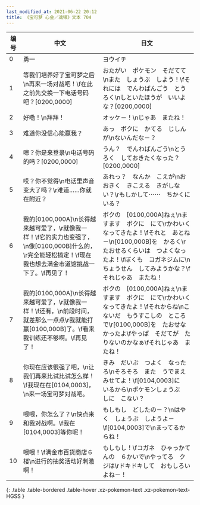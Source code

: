 ```yaml
---
last_modified_at: 2021-06-22 20:12
title: 《宝可梦 心金／魂银》文本 704
---
```

| 编号 | 中文 | 日文 |
| ---- | ---- | ---- |
| 0 | 勇一 | ヨウイチ |
| 1 | 等我们培养好了宝可梦之后\n再来一场对战吧！\f在此之前先交换一下电话号码吧？[0200,0000] | おたがい　ポケモン　そだてて\nまた　しょうぶ　しよう！\fそれには　でんわばんごう　とうろく\nしといたほうが　いいよな？[0200,0000] |
| 2 | 好嘞！\n拜拜！ | オッケ－！\nじゃあ　またね！ |
| 3 | 难道你没信心能赢我？ | あっ　ボクに　かてる　じしんが\nないんだな－？ |
| 4 | 嗯？你是来登录\n电话号码的吗？[0200,0000] | うん？　でんわばんごう\nとうろく　しておきたくなった？[0200,0000] |
| 5 | 哎？你不觉得\n电话里声音变大了吗？\r难道……你就在附近？ | あれっ？　なんか　こえが\nおおきく　きこえる　きがしない？\rもしかして⋯⋯　ちかくにいる？ |
| 6 | 我的[0100,000A]\n长得越来越可爱了，\r就像我一样！\f它的实力也变强了，\n像[0100,000B]什么的，\r完全能轻松搞定！\f现在我也想去满金市道馆挑战一下了。\f再见了！ | ボクの　[0100,000A]ねぇ\nますます　ボクに　にて\rかわいく　なってきたよ！\fそれと　あとね－\n[0100,000B]を　かるく\rたおせるくらいは　つよくなったよ！\fぼくも　コガネジムに\nちょうせん　してみようかな？\fそれじゃあ　またね！ |
| 7 | 我的[0100,000A]\n长得越来越可爱了，\r就像我一样！\f还有，\n前段时间，就差那么一点点\r我就能打赢[0100,000B]了。\f看来我训练还不够啊。\f再见了！ | ボクの　[0100,000A]ねぇ\nますます　ボクに　にて\rかわいく　なってきたよ！\fそれからね\nこないだ　もうすこしの　ところで\r[0100,000B]を　たおせなかったよ\fやっぱ　そだてが　たりないのかなぁ\fそれじゃあ　またね！ |
| 8 | 你现在应该很强了吧，\n让我们再来比试比试怎么样！\f我现在在[0104,0003]，\n来一场宝可梦对战吧。 | きみ　だいぶ　つよく　なったろ\nそろそろ　また　うでまえ　みせてよ！\f[0104,0003]に　いるから\nポケモンしょうぶ　しに　こない？ |
| 9 | 喂喂，你怎么了？\n快点来和我对战啊。\f我在[0104,0003]等你呢！ | もしもし　どしたの－？\nはやく　しょうぶ　しようよ－\f[0104,0003]で\nまってるからね！ |
| 10 | 喂喂！\f满金市百货商店６楼\n进行的抽奖活动好刺激啊！ | もしもし！\fコガネ　ひゃっかてんの　６かいで\nやってる　クジは\rドキドキして　おもしろいよね－！ |
{: .table .table-bordered .table-hover .xz-pokemon-text .xz-pokemon-text-HGSS }